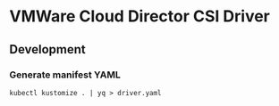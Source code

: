 # VMWare Cloud Director CSI Driver

## Development

### Generate manifest YAML
```shell
kubectl kustomize . | yq > driver.yaml
```
